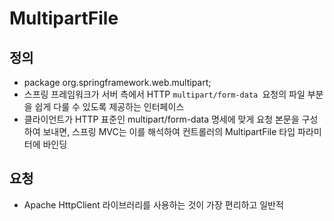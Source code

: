 # MultipartFile

## 정의
- package org.springframework.web.multipart;
- 스프링 프레임워크가 서버 측에서 HTTP `multipart/form-data `요청의 파일 부분을 쉽게 다룰 수 있도록 제공하는 인터페이스
- 클라이언트가 HTTP 표준인 multipart/form-data 명세에 맞게 요청 본문을 구성하여 보내면, 스프링 MVC는 이를 해석하여 컨트롤러의 MultipartFile 타입 파라미터에 바인딩

## 요청
- Apache HttpClient 라이브러리를 사용하는 것이 가장 편리하고 일반적